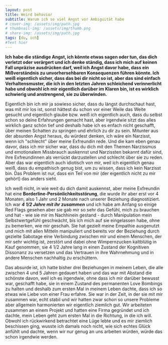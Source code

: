 ```yaml
---
layout: post
title: Weird behavior
subtitle: Warum ich so viel Angst vor Ambiguität habe
# cover-img: /assets/img/path.jpg
# thumbnail-img: /assets/img/thumb.png
# share-img: /assets/img/path.jpg
tags: [du, ich]
#Text hier
---
```


**Ich habe die ständige Angst, ich könnte etwas sagen oder tun, das dich verletzt oder verärgert und ich denke ständig, dass ich mich auf keinen Fall unpräzise ausdrücken darf, weil ich Angst davor habe, dass ein Mißverständnis zu unvorhersehbaren Konsequenzen führen könnte. Ich weiß eigentlich sicher, dass das bei dir nicht so ist, aber das sind einfach Verhaltensmuster, die ich in den letzten Jahren schleichend verinnerlicht habe und obwohl ich mir eigentlich darüber im Klaren bin, ist es wirklich schwierig und anstrengend, sie zu überwinden.**

Eigentlich bin ich mir ja sowieso sicher, dass du längst durchschaut hast, was mit mir los ist, sonst hättest du schon vor einer Weile das Weite gesucht und eigentlich glaube bzw. weiß ich eigentlich auch, dass du selbst schon so deine Erfahrungen gemacht hast, aber irgendwie sitzt das alles wirklich ganz schön tief und deshalb habe ich es enfach nicht geschafft, über meinen Schatten zu springen und ehrlich zu dir zu sein. Mitunter aus der absurden Angst heraus, du würdest denken, ich wäre ein Narzisst, wenn ich "schlecht" über meine Exfreundin rede. Und die kam eben genau davor, dass ich mir sicher war, dass du dich mit den Themen Narzissmus und emotionalem Missbrauch auskennst und Narzissten bekannt dafür sind, ihre Exfreundinnen als verrückt darzustellen und schlecht über sie zu reden. Aber das war eigentlich auch idiotisch von mir, weil ich eigentlich genau weiß, dass du empathisch genug bist, um zu wissen, dass ich kein Narzisst bin. Das Problem ist nur, dass ein Teil von mir (der eigentlich nicht zu mir gehört) das anders sieht.

Ich weiß nicht, in wie weit du dich damit auskennst, aber meine Exfreundin hat eine **Borderline-Persönlichkeitsstörung**, die wurde ihr aber erst vor 4 Monaten, also 1 Jahr und 2 Monate nach unserer Beziehung diagnostiziert. Ich war ***4 1/2 Jahre mit ihr zusammen*** und ich habe am Anfang so einige Red Flags gesehen aber sie gab mir so sehr das Gefühl, mich zu brauchen und hat - wie sie mir im Nachhinein gestand - durch Manipulation mein Selbstwertgefühl geschwächt, bis ich mich auf sie eingelassen habe, ohne zu bemerken, wie mir geschah. Sie hat gezielt meine Empathie ausgenutzt und mich mit allen Mitteln manipuliert und bereits vor der Beziehung durch gezielte Sabotage eine Verbindung zwischen mir und einem Menschen, der mir sehr wichtig ist, zerstört und dabei ohne Wimpernzucken kaltblütig in Kauf genommen, sie 4 1/2 Jahre lang in einen Zustand der Kognitiven Dissonanz zu versetzen und das Vertrauen in ihre Wahrnehmung und in andere Menschen nachhaltig zu erschüttern.

Das absurde ist, ich hatte bisher drei Beziehungen in meinem Leben, die alle zwischen 4 und 5 Jahren gedauert haben und das war mit Abstand die schönste davon, weil ich es irgendwie, ohne dass ich mir darüber bewusst war, geschafft habe, sie in einem Zustand des permanenten Love Bombings zu halten und deshalb zum ersten Mal in meinem Leben dachte, dass ich so etwas wie Liebe von einer Frau erfahre. Sie war in der Zeit, in der sie mit mir zusammen war, echt stabil und wir hatten zwar schon so unsere Probleme aber allgemein harmonierten wir eigentlich ziemlich gut. Wir arbeiteten zusammen an einem Projekt und hatten eine Firma gegründet und ich dachte, mein Leben geht zum ersten Mal in die Richtung, in die ich will. Obwohl ich rückwirkend betrachtet eine Lüge lebte und es mir ziemlich beschissen ging, wusste ich damals noch nicht, wie sich echtes Glück anfühlt und dachte, wenn wir nur genug an uns arbeiten würden, würde das schon irgendwie werden.